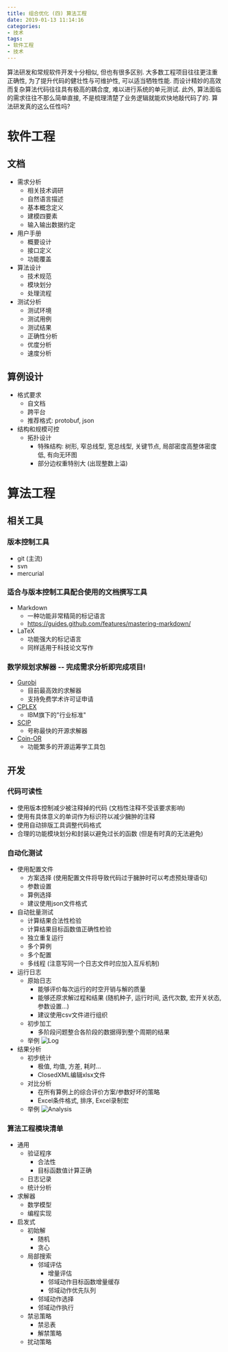```yaml
---
title: 组合优化 (四) 算法工程
date: 2019-01-13 11:14:16
categories:
- 技术
tags:
- 软件工程
- 技术
---
```

算法研发和常规软件开发十分相似, 但也有很多区别.
大多数工程项目往往更注重正确性, 为了提升代码的健壮性与可维护性, 可以适当牺牲性能.
而设计精妙的高效而复杂算法代码往往具有极高的耦合度, 难以进行系统的单元测试.
此外, 算法面临的需求往往不那么简单直接, 不是梳理清楚了业务逻辑就能欢快地敲代码了的.
算法研发真的这么任性吗?



# 软件工程

## 文档

- 需求分析
  - 相关技术调研
  - 自然语言描述
  - 基本概念定义
  - 建模四要素
  - 输入输出数据约定
- 用户手册
  - 概要设计
  - 接口定义
  - 功能覆盖
- 算法设计
  - 技术规范
  - 模块划分
  - 处理流程
- 测试分析
  - 测试环境
  - 测试用例
  - 测试结果
  - 正确性分析
  - 优度分析
  - 速度分析


## 算例设计

- 格式要求
  - 自文档
  - 跨平台
  - 推荐格式: protobuf, json
- 结构和规模可控
  - 拓扑设计
    - 特殊结构: 树形, 窄总线型, 宽总线型, 关键节点, 局部密度高整体密度低, 有向无环图
    - 部分边权重特别大 (出现整数上溢)



# 算法工程

## 相关工具

### 版本控制工具

- git (主流)
- svn
- mercurial

### 适合与版本控制工具配合使用的文档撰写工具

- Markdown
  - 一种功能非常精简的标记语言
  - https://guides.github.com/features/mastering-markdown/
- LaTeX
  - 功能强大的标记语言
  - 同样适用于科技论文写作

### 数学规划求解器 -- 完成需求分析即完成项目!

- [Gurobi](http://www.gurobi.com/)
  - 目前最高效的求解器
  - 支持免费学术许可证申请
- [CPLEX](https://www.ibm.com/software/commerce/optimization/cplex-optimizer/)
  - IBM旗下的"行业标准"
- [SCIP](http://scip.zib.de/)
  - 号称最快的开源求解器
- [Coin-OR](https://projects.coin-or.org/Cbc)
  - 功能繁多的开源运筹学工具包


## 开发

### 代码可读性

- 使用版本控制减少被注释掉的代码 (文档性注释不受该要求影响)
- 使用有具体意义的单词作为标识符以减少臃肿的注释
- 使用自动排版工具调整代码格式
- 合理的功能模块划分和封装以避免过长的函数 (但是有时真的无法避免)

### 自动化测试

- 使用配置文件
  - 方案选择 (使用配置文件将导致代码过于臃肿时可以考虑预处理语句)
  - 参数设置
  - 算例选择
  - 建议使用json文件格式
- 自动批量测试
  - 计算结果合法性检验
  - 计算结果目标函数值正确性检验
  - 独立重复运行
  - 多个算例
  - 多个配置
  - 多线程 (注意写同一个日志文件时应加入互斥机制)
- 运行日志
  - 原始日志
    - 能够评价每次运行的时空开销与解的质量
    - 能够还原求解过程和结果 (随机种子, 运行时间, 迭代次数, 宏开关状态, 参数设置...)
    - 建议使用csv文件进行组织
  - 初步加工
    - 多阶段问题整合各阶段的数据得到整个周期的结果
  - 举例
    ![Log](RawLog.png)
- 结果分析
  - 初步统计
    - 极值, 均值, 方差, 耗时...
    - ClosedXML编辑xlsx文件
  - 对比分析
    - 在所有算例上的综合评价方案/参数好坏的策略
    - Excel条件格式, 排序, Excel录制宏
  - 举例
    ![Analysis](Statistics.png)

### 算法工程模块清单

- 通用
  - 验证程序
    - 合法性
    - 目标函数值计算正确
  - 日志记录
  - 统计分析
- 求解器
  - 数学模型
  - 编程实现
- 启发式
  - 初始解
    - 随机
    - 贪心
  - 局部搜索
    - 邻域评估
      - 增量评估
      - 邻域动作目标函数增量缓存
      - 邻域动作优先队列
    - 邻域动作选择
    - 邻域动作执行
  - 禁忌策略
    - 禁忌表
    - 解禁策略
  - 扰动策略
